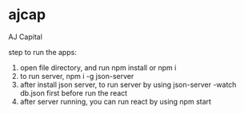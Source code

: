 # ajcap
AJ Capital 


step to run the apps:  
  1. open file directory, and run npm install or npm i
  2. to run server, npm i -g json-server 
  3. after install json server, to run server by using json-server -watch db.json first before run the react 
  4. after server running, you can run react by using npm start 
